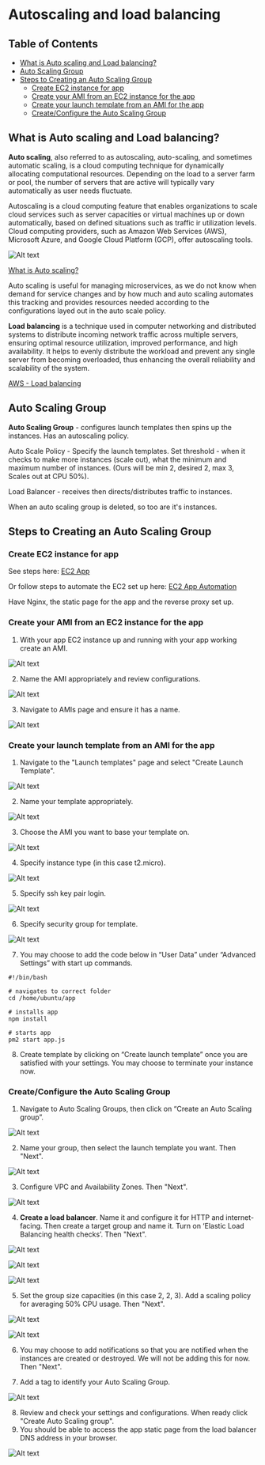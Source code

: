 # Autoscaling and load balancing

## Table of Contents
- [What is Auto scaling and Load balancing?](#what-is-auto-scaling-and-load-balancing)
- [Auto Scaling Group](#auto-scaling-group)
- [Steps to Creating an Auto Scaling Group](#steps-to-creating-an-auto-scaling-group)
  - [Create EC2 instance for app](#create-ec2-instance-for-app)
  - [Create your AMI from an EC2 instance for the app](#create-your-ami-from-an-ec2-instance-for-the-app)
  - [Create your launch template from an AMI for the app](#create-your-launch-template-from-an-ami-for-the-app)
  - [Create/Configure the Auto Scaling Group](#create/configure-the-auto-scaling-group)


## What is Auto scaling and Load balancing?

**Auto scaling**, also referred to as autoscaling, auto-scaling, and sometimes automatic scaling, is a cloud computing technique for dynamically allocating computational resources. Depending on the load to a server farm or pool, the number of servers that are active will typically vary automatically as user needs fluctuate.

Autoscaling is a cloud computing feature that enables organizations to scale cloud services such as server capacities or virtual machines up or down automatically, based on defined situations such as traffic ir utilization levels. Cloud computing providers, such as Amazon Web Services (AWS), Microsoft Azure, and Google Cloud Platform (GCP), offer autoscaling tools.

![Alt text](/images/autoscaling_group.png)

[What is  Auto scaling?](https://avinetworks.com/glossary/auto-scaling/)

Auto scaling is useful for managing microservices, as we do not know when demand for service changes and by how much and auto scaling automates this tracking and provides resources needed according to the configurations layed out in the auto scale policy.

**Load balancing** is a technique used in computer networking and distributed systems to distribute incoming network traffic across multiple servers, ensuring optimal resource utilization, improved performance, and high availability. It helps to evenly distribute the workload and prevent any single server from becoming overloaded, thus enhancing the overall reliability and scalability of the system.

[AWS - Load balancing](https://aws.amazon.com/what-is/load-balancing/)

## Auto Scaling Group

**Auto Scaling Group** - configures launch templates then spins up the instances. Has an autoscaling policy.

Auto Scale Policy - Specify the launch templates. Set threshold - when it checks to make more instances (scale out), what the minimum and maximum number of instances. (Ours will be min 2, desired 2, max 3, Scales out at CPU 50%).

Load Balancer - receives then directs/distributes traffic to instances.

When an auto scaling group is deleted, so too are it's instances.

## Steps to Creating an Auto Scaling Group

### Create EC2 instance for app

See steps here: [EC2 App](https://github.com/EstherSlabbert/tech230_AWS/blob/main/aws_ec2_instances_and_amis.md)

Or follow steps to automate the EC2 set up here: [EC2 App Automation](https://github.com/EstherSlabbert/tech230_AWS/blob/main/automation.md)

Have Nginx, the static page for the app and the reverse proxy set up.

### Create your AMI from an EC2 instance for the app

1. With your app EC2 instance up and running with your app working create an AMI.

![Alt text](/images/ami_creation1.png)

2. Name the AMI appropriately and review configurations.

![Alt text](/images/ami_creation2.png)

3. Navigate to AMIs page and ensure it has a name.

![Alt text](/images/ami_creation3.png)

### Create your launch template from an AMI for the app

1. Navigate to the "Launch templates" page and select "Create Launch Template".

![Alt text](/images/lt1.png)

2. Name your template appropriately.

![Alt text](/images/lt2.png)

3. Choose the AMI you want to base your template on.

![Alt text](/images/lt3.png)

4. Specify instance type (in this case t2.micro).

![Alt text](/images/lt4.png)

5. Specify ssh key pair login.

![Alt text](/images/lt5.png)

6. Specify security group for template.

![Alt text](/images/lt6.png)

7. You may choose to add the code below in “User Data” under “Advanced Settings” with start up commands.
```shell
#!/bin/bash

# navigates to correct folder
cd /home/ubuntu/app

# installs app
npm install

# starts app
pm2 start app.js
```

8. Create template by clicking on “Create launch template” once you are satisfied with your settings. You may choose to terminate your instance now.

### Create/Configure the Auto Scaling Group

1. Navigate to Auto Scaling Groups, then click on “Create an Auto Scaling group”.

![Alt text](/images/asg1.png)

2. Name your group, then select the launch template you want. Then "Next".

![Alt text](/images/asg2.png)

3. Configure VPC and Availability Zones. Then "Next".

![Alt text](/images/asg3.png)

4. **Create a load balancer**. Name it and configure it for HTTP and internet-facing. Then create a target group and name it. Turn on ‘Elastic Load Balancing health checks’. Then "Next".

![Alt text](/images/asg4.png)

![Alt text](/images/asg5.png)

![Alt text](/images/asg6.png)

5. Set the group size capacities (in this case 2, 2, 3). Add a scaling policy for averaging 50% CPU usage. Then "Next".

![Alt text](/images/asg7.png)

![Alt text](/images/asg8.png)

6. You may choose to add notifications so that you are notified when the instances are created or destroyed. We will not be adding this for now. Then "Next".

7. Add a tag to identify your Auto Scaling Group.

![Alt text](/images/asg9.png)

8. Review and check your settings and configurations. When ready click "Create Auto Scaling group".
9. You should be able to access the app static page from the load balancer DNS address in your browser.

![Alt text](/images/app.png)
